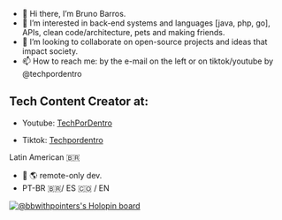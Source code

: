 - :vulcan_salute: Hi there, I’m Bruno Barros.
- 👀 I’m interested in back-end systems and languages [java, php, go], APIs, clean code/architecture, pets and making friends.
- 💞️ I’m looking to collaborate on open-source projects and ideas that impact society.
- 📫 How to reach me: by the e-mail on the left or on tiktok/youtube by @techpordentro

<h2>Tech Content Creator at:</h2>

- Youtube: [TechPorDentro](https://www.youtube.com/channel/UCs2qyCl27nwCSBrUluvJSVA)

- Tiktok: [Techpordentro](http://www.tiktok.com/@techpordentro)



Latin American :brazil: 
- :house_with_garden: :earth_americas: remote-only dev.
- PT-BR :brazil:/ ES :colombia:  / EN 
<!---
brunogbarros/brunogbarros is a ✨ special ✨ repository because its `README.md` (this file) appears on your GitHub profile.
You can click the Preview link to take a look at your changes.
--->

[![@bbwithpointers's Holopin board](https://holopin.me/bbwithpointers)](https://holopin.io/@bbwithpointers)
